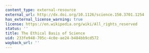 ```yaml
---
content_type: external-resource
external_url: http://dx.doi.org/10.1126/science.150.3701.1254
has_external_license_warning: true
license: https://en.wikipedia.org/wiki/All_rights_reserved
status: ''
title: The Ethical Basis of Science
uid: 233fe948-705c-4c0e-ae24-b484bb9cd572
wayback_url: ''
---
```

